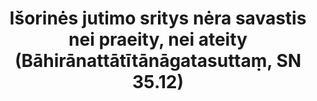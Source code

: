 ---
layout: page
title: 'Išorinės jutimo sritys nėra savastis nei praeity, nei ateity (Bāhirānattātītānāgatasuttaṃ, SN 35.12)'
category: susijusios suttos
index: 
     - Nesavastingumas (anattā)
sortIndex: 35012
tags: 
     - Nesavastingumas (anattā)
suttacentral: sn35.12
---